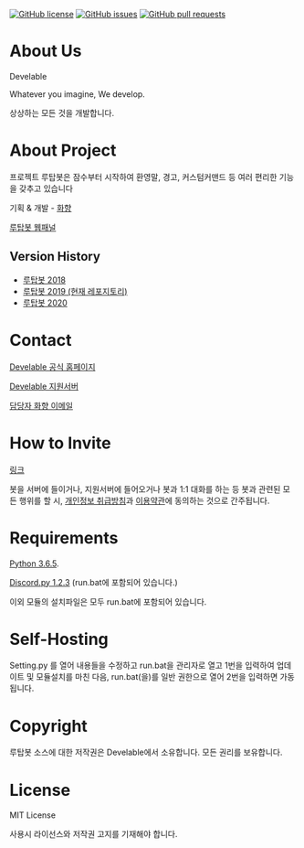 [![GitHub license](https://img.shields.io/github/license/develable/Rutap-Bot-2019?style=for-the-badge)](https://github.com/develable/Rutap-Bot-2019) [![GitHub issues](https://img.shields.io/github/issues/develable/Rutap-Bot-2019?style=for-the-badge)](https://github.com/develable/Rutap-Bot-2019/issues) [![GitHub pull requests](https://img.shields.io/github/issues-pr/develable/Rutap-Bot-2019?style=for-the-badge)](https://github.com/develable/Rutap-Bot-2019/pulls) 

# About Us

Develable

Whatever you imagine, We develop.

상상하는 모든 것을 개발합니다.

# About Project

프로젝트 루탑봇은 잠수부터 시작하여 환영말, 경고, 커스텀커맨드 등 여러 편리한 기능을 갖추고 있습니다

기획 & 개발 - [화향](https://hwahyang.space)

[루탑봇 웹패널](https://rpanel.develable.xyz)

## Version History

- [루탑봇 2018](https://github.com/develable/Rutap-Bot-2018)
- [루탑봇 2019 (현재 레포지토리)](https://github.com/develable/Rutap-Bot-2019)
- [루탑봇 2020](https://github.com/develable/Rutap-Bot-2020)

# Contact

[Develable 공식 홈페이지](https://develable.xyz)

[Develable 지원서버](https://invite.gg/Develable)

[담당자 화향 이메일](mailto:me@hwahyang.space)

# How to Invite

[링크](https://develable.xyz/invite)

봇을 서버에 들이거나, 지원서버에 들어오거나 봇과 1:1 대화를 하는 등 봇과 관련된 모든 행위를 할 시, [개인정보 취급방침](https://develable.xyz/post/67)과 [이용약관](https://develable.xyz/post/75)에 동의하는 것으로 간주됩니다.

# Requirements

[Python 3.6.5](https://www.python.org/downloads/release/python-365/).

[Discord.py 1.2.3](http://discordpy.readthedocs.io/en/latest/api.html) (run.bat에 포함되어 있습니다.)

이외 모듈의 설치파일은 모두 run.bat에 포함되어 있습니다.

# Self-Hosting

Setting.py 를 열어 내용들을 수정하고 run.bat을 관리자로 열고 1번을 입력하여 업데이트 및 모듈설치를 마친 다음, run.bat(을)를 일반 권한으로 열어 2번을 입력하면 가동됩니다.

# Copyright

루탑봇 소스에 대한 저작권은 Develable에서 소유합니다. 모든 권리를 보유합니다.

# License

MIT License

사용시 라이선스와 저작권 고지를 기재해야 합니다.
